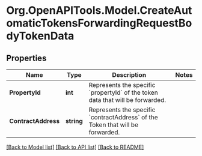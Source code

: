 # Org.OpenAPITools.Model.CreateAutomaticTokensForwardingRequestBodyTokenData

## Properties

Name | Type | Description | Notes
------------ | ------------- | ------------- | -------------
**PropertyId** | **int** | Represents the specific &#x60;propertyId&#x60; of the token data that will be forwarded. | 
**ContractAddress** | **string** | Represents the specific &#x60;contractAddress&#x60; of the Token that will be forwarded. | 

[[Back to Model list]](../README.md#documentation-for-models) [[Back to API list]](../README.md#documentation-for-api-endpoints) [[Back to README]](../README.md)

